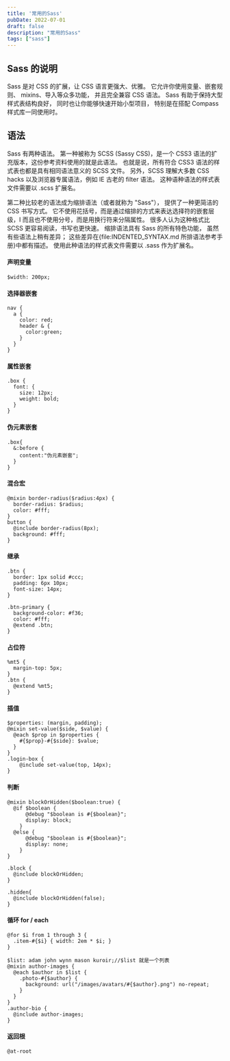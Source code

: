 ```yaml
---
title: '常用的Sass'
pubDate: 2022-07-01
draft: false
description: "常用的Sass"
tags: ["sass"]
---
```


## Sass 的说明

Sass 是对 CSS 的扩展，让 CSS 语言更强大、优雅。 它允许你使用变量、嵌套规则、 mixins、导入等众多功能， 并且完全兼容 CSS 语法。 Sass 有助于保持大型样式表结构良好， 同时也让你能够快速开始小型项目， 特别是在搭配 Compass 样式库一同使用时。

## 语法

Sass 有两种语法。 第一种被称为 SCSS (Sassy CSS)，是一个 CSS3 语法的扩充版本，这份参考资料使用的就是此语法。 也就是说，所有符合 CSS3 语法的样式表也都是具有相同语法意义的 SCSS 文件。 另外，SCSS 理解大多数 CSS hacks 以及浏览器专属语法，例如 IE 古老的 filter 语法。 这种语种语法的样式表文件需要以 .scss 扩展名。

第二种比较老的语法成为缩排语法（或者就称为 "Sass"）， 提供了一种更简洁的 CSS 书写方式。 它不使用花括号，而是通过缩排的方式来表达选择符的嵌套层级，I 而且也不使用分号，而是用换行符来分隔属性。 很多人认为这种格式比 SCSS 更容易阅读，书写也更快速。 缩排语法具有 Sass 的所有特色功能， 虽然有些语法上稍有差异； 这些差异在{file:INDENTED_SYNTAX.md 所排语法参考手册}中都有描述。 使用此种语法的样式表文件需要以 .sass 作为扩展名。

#### 声明变量

```
$width: 200px;
```

#### 选择器嵌套

```
nav {
  a {
    color: red;
    header & {
      color:green;
    }
  }
}
```

#### 属性嵌套

```
.box {
  font: {
    size: 12px;
    weight: bold;
  }
}
```

#### 伪元素嵌套

```
.box{
  &:before {
    content:"伪元素嵌套";
  }
}
```

#### 混合宏

```
@mixin border-radius($radius:4px) {
  border-radius: $radius;
  color: #fff;
}
button {
  @include border-radius(8px);
  background: #fff;
}
```

#### 继承

```
.btn {
  border: 1px solid #ccc;
  padding: 6px 10px;
  font-size: 14px;
}

.btn-primary {
  background-color: #f36;
  color: #fff;
  @extend .btn;
}
```

#### 占位符

```
%mt5 {
  margin-top: 5px;
}
.btn {
  @extend %mt5;
}
```

#### 插值

```
$properties: (margin, padding);
@mixin set-value($side, $value) {
  @each $prop in $properties {
    #{$prop}-#{$side}: $value;
  }
}
.login-box {
    @include set-value(top, 14px);
}
```

#### 判断

```
@mixin blockOrHidden($boolean:true) {
  @if $boolean {
      @debug "$boolean is #{$boolean}";
      display: block;
    }
  @else {
      @debug "$boolean is #{$boolean}";
      display: none;
    }
}

.block {
  @include blockOrHidden;
}

.hidden{
  @include blockOrHidden(false);
}
```

#### 循环 for / each

```
@for $i from 1 through 3 {
  .item-#{$i} { width: 2em * $i; }
}

$list: adam john wynn mason kuroir;//$list 就是一个列表
@mixin author-images {
  @each $author in $list {
    .photo-#{$author} {
      background: url("/images/avatars/#{$author}.png") no-repeat;
    }
  }
}
.author-bio {
  @include author-images;
}
```

#### 返回根

```
@at-root
```
